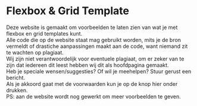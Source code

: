 # Flexbox & Grid Template
Deze website is gemaakt om voorbeelden te laten zien van wat je met flexbox en grid templates kunt.<br>
Alle code die op de website staat mag gebruikt worden, mits je de bron vermeldt of drastiche aanpassingen maakt aan de code, want niemand zit te wachten op plagiaat.<br>
Wij zijn niet verantwoordelijk voor eventuele plagiaat, om er zeker van te zijn dat iedereen dit leest hebben wij dit als hoofdpagina gemaakt.<br>
Heb je speciale wensen/suggesties? Of wil je meehelpen? Stuur gerust een bericht.<br>
Als je akkoord gaat met de voorwaarden kun je op de knop hier onder drukken.<br>
PS: aan de website wordt nog gewerkt om meer voorbeelden te geven.<br>
